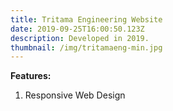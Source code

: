 ```yaml
---
title: Tritama Engineering Website
date: 2019-09-25T16:00:50.123Z
description: Developed in 2019.
thumbnail: /img/tritamaeng-min.jpg
---
```

**Features:**

1. Responsive Web Design